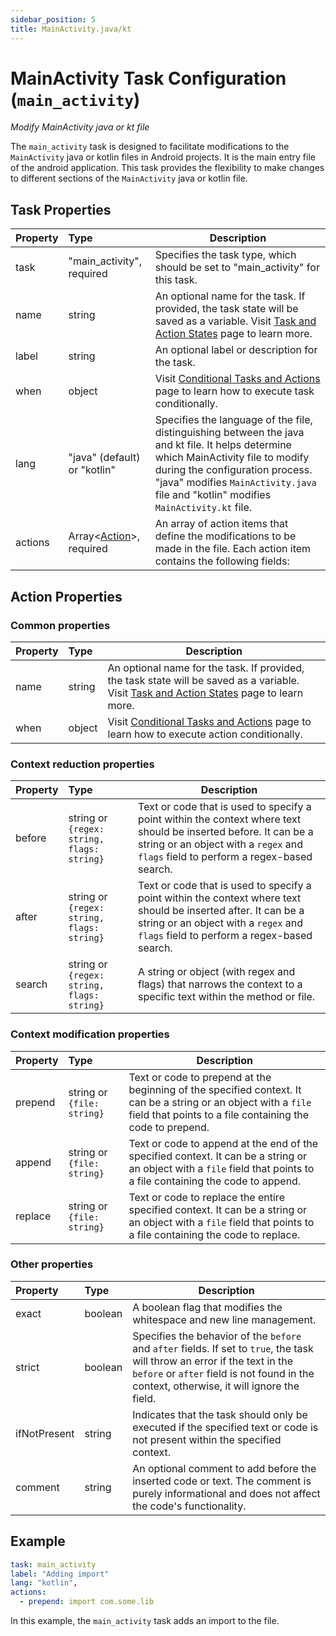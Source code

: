 ```yaml
---
sidebar_position: 5
title: MainActivity.java/kt
---
```


# MainActivity Task Configuration (`main_activity`)

_Modify MainActivity java or kt file_

The `main_activity` task is designed to facilitate modifications to the `MainActivity` java or kotlin files in Android projects. It is the main entry
file of the android application. This task provides the flexibility to make changes to different sections of the `MainActivity` java or kotlin file.

## Task Properties

| Property | Type                                            | Description                                                                                                                                                                                                                                                    |
|:---------|:------------------------------------------------|----------------------------------------------------------------------------------------------------------------------------------------------------------------------------------------------------------------------------------------------------------------|
| task     | "main_activity", required                       | Specifies the task type, which should be set to "main_activity" for this task.                                                                                                                                                                                 |
| name     | string                                          | An optional name for the task. If provided, the task state will be saved as a variable. Visit [Task and Action States](../../states) page to learn more.                                                                                                       |
| label    | string                                          | An optional label or description for the task.                                                                                                                                                                                                                 |
| when     | object                                          | Visit [Conditional Tasks and Actions](../../when) page to learn how to execute task conditionally.                                                                                                                                                             |
| lang     | "java" (default) or "kotlin"                    | Specifies the language of the file, distinguishing between the java and kt file. It helps determine which MainActivity file to modify during the configuration process. "java" modifies `MainActivity.java` file and "kotlin" modifies `MainActivity.kt` file. |
| actions  | Array\<[Action](#action-properties)\>, required | An array of action items that define the modifications to be made in the file. Each action item contains the following fields:                                                                                                                                 |

## Action Properties

### Common properties

| Property | Type   | Description                                                                                                                                              |
|:---------|:-------|----------------------------------------------------------------------------------------------------------------------------------------------------------|
| name     | string | An optional name for the task. If provided, the task state will be saved as a variable. Visit [Task and Action States](../../states) page to learn more. |
| when     | object | Visit [Conditional Tasks and Actions](../../when)  page to learn how to execute action conditionally.                                                    |

### Context reduction properties

| Property | Type                                       | Description                                                                                                                                                                                             |
|:---------|:-------------------------------------------|---------------------------------------------------------------------------------------------------------------------------------------------------------------------------------------------------------|
| before   | string or `{regex: string, flags: string}` | Text or code that is used to specify a point within the context where text should be inserted before. It can be a string or an object with a `regex` and `flags` field to perform a regex-based search. |
| after    | string or `{regex: string, flags: string}` | Text or code that is used to specify a point within the context where text should be inserted after. It can be a string or an object with a `regex` and `flags` field to perform a regex-based search.  |
| search   | string or `{regex: string, flags: string}` | A string or object (with regex and flags) that narrows the context to a specific text within the method or file.                                                                                        |

### Context modification properties

| Property | Type                       | Description                                                                                                                                                                  |
|:---------|:---------------------------|------------------------------------------------------------------------------------------------------------------------------------------------------------------------------|
| prepend  | string or `{file: string}` | Text or code to prepend at the beginning of the specified context. It can be a string or an object with a `file` field that points to a file containing the code to prepend. |
| append   | string or `{file: string}` | Text or code to append at the end of the specified context. It can be a string or an object with a `file` field that points to a file containing the code to append.         |
| replace  | string or `{file: string}` | Text or code to replace the entire specified context. It can be a string or an object with a `file` field that points to a file containing the code to replace.              |

### Other properties

| Property     | Type    | Description                                                                                                                                                                                                              |
|:-------------|:--------|--------------------------------------------------------------------------------------------------------------------------------------------------------------------------------------------------------------------------|
| exact        | boolean | A boolean flag that modifies the whitespace and new line management.                                                                                                                                                     |
| strict       | boolean | Specifies the behavior of the `before` and `after` fields. If set to `true`, the task will throw an error if the text in the `before` or `after` field is not found in the context, otherwise, it will ignore the field. |
| ifNotPresent | string  | Indicates that the task should only be executed if the specified text or code is not present within the specified context.                                                                                               |
| comment      | string  | An optional comment to add before the inserted code or text. The comment is purely informational and does not affect the code's functionality.                                                                           |

## Example

```yaml
task: main_activity
label: "Adding import"
lang: "kotlin",
actions:
  - prepend: import com.some.lib
```

In this example, the `main_activity` task adds an import to the file.
